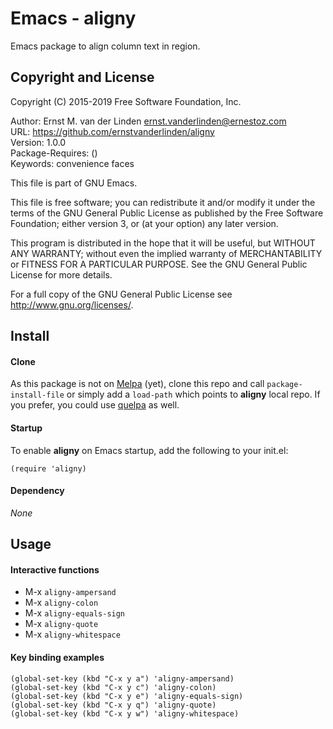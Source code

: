 Emacs - aligny
==============
Emacs package to align column text in region.

Copyright and License
---------------------
Copyright (C) 2015-2019  Free Software Foundation, Inc.

Author: Ernst M. van der Linden <ernst.vanderlinden@ernestoz.com> \
URL: https://github.com/ernstvanderlinden/aligny \
Version: 1.0.0 \
Package-Requires: () \
Keywords: convenience faces

This file is part of GNU Emacs.

This file is free software; you can redistribute it and/or modify
it under the terms of the GNU General Public License as published by
the Free Software Foundation; either version 3, or (at your option)
any later version.

This program is distributed in the hope that it will be useful,
but WITHOUT ANY WARRANTY; without even the implied warranty of
MERCHANTABILITY or FITNESS FOR A PARTICULAR PURPOSE.  See the
GNU General Public License for more details.

For a full copy of the GNU General Public License
see <http://www.gnu.org/licenses/>.

Install
-------
#### Clone
As this package is not on [Melpa](https://melpa.org) (yet), clone this repo and call ```package-install-file``` or simply add a ```load-path``` which points to **aligny** local repo. If you prefer, you could use [quelpa](https://github.com/quelpa/quelpa) as well.

#### Startup
To enable **aligny** on Emacs startup, add the following to your init.el:

```elisp
(require 'aligny)
```

#### Dependency
*None*

Usage
-----

#### Interactive functions

- M-x ```aligny-ampersand```
- M-x ```aligny-colon```
- M-x ```aligny-equals-sign```
- M-x ```aligny-quote```
- M-x ```aligny-whitespace```

#### Key binding examples

```elisp
(global-set-key (kbd "C-x y a") 'aligny-ampersand)
(global-set-key (kbd "C-x y c") 'aligny-colon)
(global-set-key (kbd "C-x y e") 'aligny-equals-sign)
(global-set-key (kbd "C-x y q") 'aligny-quote)
(global-set-key (kbd "C-x y w") 'aligny-whitespace)
```
